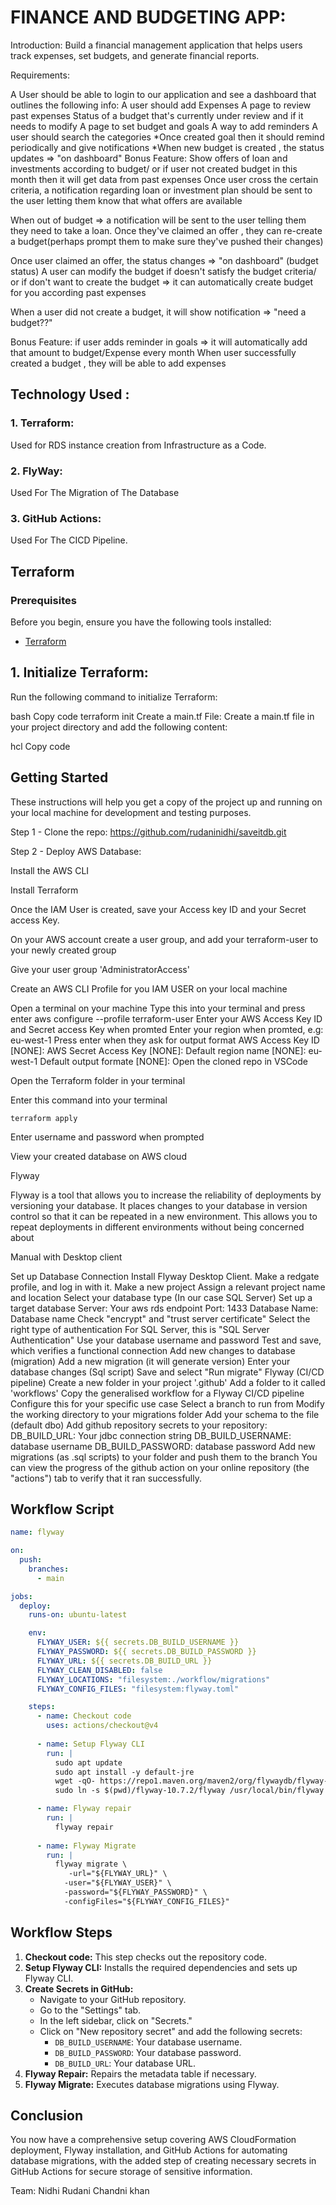 <h1>FINANCE AND BUDGETING APP:</h1>


Introduction:
Build a financial management application that helps users track expenses, set budgets, and generate financial reports. 



Requirements: 

A User should be able to login to our application and see a dashboard that outlines the following info: 
A user should add Expenses 
A page to review past expenses 
Status of a budget that's currently under review and if it needs to modify 
A page to set budget and goals 
A way to add reminders 
A user should search the categories 
*Once created goal then it should remind periodically and give notifications 
*When new budget is created , the status updates => "on dashboard"
Bonus Feature: Show offers of loan and investments according to budget/ or if user not created budget in this month then it will get data from  past expenses 
Once user cross the certain criteria, a notification regarding loan or investment plan should be sent to the user letting them know that what offers are available 

When out of budget => a notification will be sent to the user telling them they need to take a loan. Once they've claimed an offer , 
they can re-create a budget(perhaps prompt them to make sure they've pushed their changes)  

Once user claimed an offer, the status changes => "on dashboard"  (budget status) 
A user can modify the budget if  doesn't satisfy the budget criteria/ or if don't want to create the budget => it can automatically create budget for you according past expenses 

When a user did not create a budget, it will show notification => "need a budget??" 

Bonus Feature: if user adds reminder in goals => it will automatically add that amount to budget/Expense every month 
When user successfully created a budget , they will be able to add expenses  


<h2>Technology Used : </h2>
 
   <h3> 1. Terraform:   </h3>
            Used for RDS instance creation from Infrastructure as a Code.
<h3> 2. FlyWay:   </h3>
            Used For The Migration of The Database
 
    
<h3> 3. GitHub Actions:   </h3>
            Used For The CICD Pipeline.
 
 
<h2>Terraform</h2>


### Prerequisites
 
Before you begin, ensure you have the following tools installed:
 
- [Terraform](https://www.terraform.io/downloads.html)
 
 
<h2>1.  Initialize Terraform:</h2>
Run the following command to initialize Terraform:
 
bash
Copy code
terraform init
Create a main.tf File:
Create a main.tf file in your project directory and add the following content:
 
hcl
Copy code


## Getting Started
 
These instructions will help you get a copy of the project up and running on your local machine for development and testing purposes.

Step 1 - Clone the repo:
https://github.com/rudaninidhi/saveitdb.git

Step 2 - Deploy AWS Database:

Install the AWS CLI

Install Terraform


Once the IAM User is created, save your Access key ID and your Secret access Key.

On your AWS account create a user group, and add your terraform-user to your newly created group

Give your user group 'AdministratorAccess'

Create an AWS CLI Profile for you IAM USER on your local machine

Open a terminal on your machine
Type this into your terminal and press enter
 aws configure --profile terraform-user
Enter your AWS Access Key ID and Secret access Key when promted
Enter your region when promted, e.g: eu-west-1
Press enter when they ask for output format
AWS Access Key ID [NONE]: <enter your access key ID>
AWS Secret Access Key [NONE]: <enter your secret access key>
Default region name [NONE]: eu-west-1
Default output formate [NONE]: 
Open the cloned repo in VSCode

Open the Terraform folder in your terminal

Enter this command into your terminal

    terraform apply
Enter username and password when prompted

View your created database on AWS cloud



Flyway


Flyway is a tool that allows you to increase the reliability of deployments by versioning your database. It places changes to your database in version control so that it can be repeated in a new environment. This allows you to repeat deployments in different environments without being concerned about


Manual with Desktop client

Set up Database Connection
Install Flyway Desktop Client.
Make a redgate profile, and log in with it.
Make a new project
Assign a relevant project name and location
Select your database type (In our case SQL Server)
Set up a target database
Server: Your aws rds endpoint
Port: 1433
Database Name: Database name
Check "encrypt" and "trust server certificate"
Select the right type of authentication
For SQL Server, this is "SQL Server Authentication"
Use your database username and password
Test and save, which verifies a functional connection
Add new changes to database (migration)
Add a new migration (it will generate version)
Enter your database changes (Sql script)
Save and select "Run migrate"
Flyway (CI/CD pipeline)
Create a new folder in your project '.github'
Add a folder to it called 'workflows'
Copy the generalised workflow for a Flyway CI/CD pipeline
Configure this for your specific use case
Select a branch to run from
Modify the working directory to your migrations folder
Add your schema to the file (default dbo)
Add github repository secrets to your repository:
DB_BUILD_URL: Your jdbc connection string
DB_BUILD_USERNAME: database username
DB_BUILD_PASSWORD: database password
Add new migrations (as .sql scripts) to your folder and push them to the branch
You can view the progress of the github action on your online repository (the "actions") tab to verify that it ran successfully.



## Workflow Script
```yaml
name: flyway

on:
  push:
    branches: 
      - main

jobs:
  deploy:
    runs-on: ubuntu-latest

    env:
      FLYWAY_USER: ${{ secrets.DB_BUILD_USERNAME }}
      FLYWAY_PASSWORD: ${{ secrets.DB_BUILD_PASSWORD }}
      FLYWAY_URL: ${{ secrets.DB_BUILD_URL }}
      FLYWAY_CLEAN_DISABLED: false
      FLYWAY_LOCATIONS: "filesystem:./workflow/migrations"
      FLYWAY_CONFIG_FILES: "filesystem:flyway.toml"

    steps:
      - name: Checkout code
        uses: actions/checkout@v4
 
      - name: Setup Flyway CLI
        run: |
          sudo apt update
          sudo apt install -y default-jre
          wget -qO- https://repo1.maven.org/maven2/org/flywaydb/flyway-commandline/10.7.2/flyway-commandline-10.7.2-linux-x64.tar.gz | tar xvz
          sudo ln -s $(pwd)/flyway-10.7.2/flyway /usr/local/bin/flyway

      - name: Flyway repair
        run: |
          flyway repair
          
      - name: Flyway Migrate 
        run: |
          flyway migrate \
             -url="${FLYWAY_URL}" \
            -user="${FLYWAY_USER}" \
            -password="${FLYWAY_PASSWORD}" \
            -configFiles="${FLYWAY_CONFIG_FILES}"
```
## Workflow Steps
1. **Checkout code:** This step checks out the repository code.
2. **Setup Flyway CLI:** Installs the required dependencies and sets up Flyway CLI.
3. **Create Secrets in GitHub:**
   - Navigate to your GitHub repository.
   - Go to the "Settings" tab.
   - In the left sidebar, click on "Secrets."
   - Click on "New repository secret" and add the following secrets:
      - `DB_BUILD_USERNAME`: Your database username.
      - `DB_BUILD_PASSWORD`: Your database password.
      - `DB_BUILD_URL`: Your database URL.
4. **Flyway Repair:** Repairs the metadata table if necessary.
5. **Flyway Migrate:** Executes database migrations using Flyway.
## Conclusion
You now have a comprehensive setup covering AWS CloudFormation deployment, Flyway installation, and GitHub Actions for automating database migrations, with the added step of creating necessary secrets in GitHub Actions for secure storage of sensitive information.


Team:
Nidhi Rudani
Chandni khan
